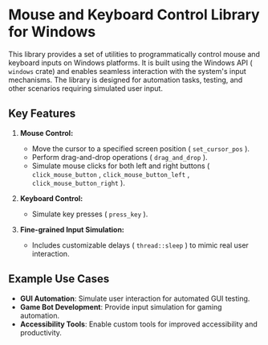 # Mouse and Keyboard Control Library for Windows

This library provides a set of utilities to programmatically control mouse and keyboard inputs on Windows platforms. It is built using the Windows API ( `windows` crate) and enables seamless interaction with the system's input mechanisms. The library is designed for automation tasks, testing, and other scenarios requiring simulated user input.

## Key Features

1. **Mouse Control:**
   - Move the cursor to a specified screen position ( `set_cursor_pos` ).
   - Perform drag-and-drop operations ( `drag_and_drop` ).
   - Simulate mouse clicks for both left and right buttons ( `click_mouse_button` , `click_mouse_button_left` , `click_mouse_button_right` ).

2. **Keyboard Control:**
   - Simulate key presses ( `press_key` ).

3. **Fine-grained Input Simulation:**
   - Includes customizable delays ( `thread::sleep` ) to mimic real user interaction.

## Example Use Cases

* **GUI Automation**: Simulate user interaction for automated GUI testing.
* **Game Bot Development**: Provide input simulation for gaming automation.
* **Accessibility Tools**: Enable custom tools for improved accessibility and productivity.
